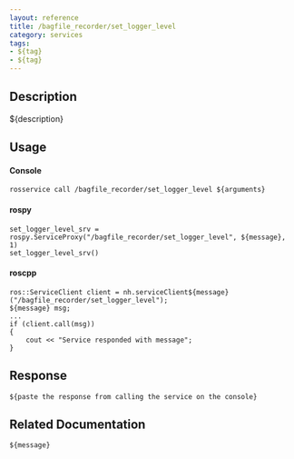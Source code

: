 ```yaml
---
layout: reference
title: /bagfile_recorder/set_logger_level
category: services
tags: 
- ${tag} 
- ${tag}
---
```


## Description
${description}

## Usage
#### Console
```
rosservice call /bagfile_recorder/set_logger_level ${arguments}
```

#### rospy
```
set_logger_level_srv = rospy.ServiceProxy("/bagfile_recorder/set_logger_level", ${message}, 1)
set_logger_level_srv()
```

#### roscpp
```
ros::ServiceClient client = nh.serviceClient${message}("/bagfile_recorder/set_logger_level");
${message} msg;
...
if (client.call(msg))
{
    cout << "Service responded with message";
}
```

## Response
```
${paste the response from calling the service on the console}
```

## Related Documentation
``${message}``